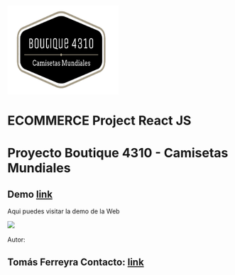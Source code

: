 <img src="public/images/brandlogo.png" width=250px height=200px>

# ECOMMERCE Project React JS

# Proyecto Boutique 4310 - Camisetas Mundiales


## Demo [link](https://boutique4310.vercel.app/)

Aqui puedes visitar la demo de la Web

<img src="public/images/videogif.gif" >



Autor:

## Tomás Ferreyra Contacto: [link](https://www.linkedin.com/in/tom%C3%A1s-luciano-ferreyra-a24227229)

